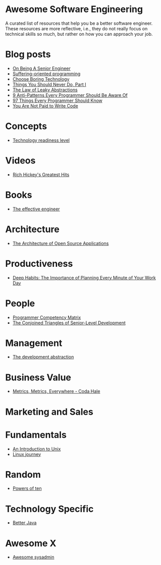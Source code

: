 Awesome Software Engineering
============================

A curated list of resources that help you be a better software engineer. These resources are more reflective, i.e., they do not really focus on technical skills so much, but rather on how you can approach your job.

# Blog posts
* [On Being A Senior Engineer](https://www.kitchensoap.com/2012/10/25/on-being-a-senior-engineer/)
* [Suffering-oriented programming](http://nathanmarz.com/blog/suffering-oriented-programming.html)
* [Choose Boring Technology](http://mcfunley.com/choose-boring-technology)
* [Things You Should Never Do, Part I](https://www.joelonsoftware.com/2000/04/06/things-you-should-never-do-part-i/)
* [The Law of Leaky Abstractions](https://www.joelonsoftware.com/2002/11/11/the-law-of-leaky-abstractions/)
* [9 Anti-Patterns Every Programmer Should Be Aware Of](http://sahandsaba.com/nine-anti-patterns-every-programmer-should-be-aware-of-with-examples.html)
* [97 Things Every Programmer Should Know](https://www.gitbook.com/book/97-things-every-x-should-know/97-things-every-programmer-should-know/details)
* [You Are Not Paid to Write Code](http://bravenewgeek.com/you-are-not-paid-to-write-code/)
  
# Concepts
* [Technology readiness level](https://en.wikipedia.org/wiki/Technology_readiness_level)

# Videos
* [Rich Hickey's Greatest Hits](https://changelog.com/posts/rich-hickeys-greatest-hits)

# Books
* [The effective engineer](https://www.goodreads.com/book/show/25238425-the-effective-engineer)

# Architecture
* [The Architecture of Open Source Applications](http://aosabook.org/en/index.html)

# Productiveness
* [Deep Habits: The Importance of Planning Every Minute of Your Work Day](http://calnewport.com/blog/2013/12/21/deep-habits-the-importance-of-planning-every-minute-of-your-work-day/)

# People
* [Programmer Competency Matrix](http://sijinjoseph.com/programmer-competency-matrix/)
* [The Conjoined Triangles of Senior-Level Development](https://frontside.io/blog/2016/07/07/the-conjoined-triangles-of-senior-level-development.html)

# Management
* [The development abstraction](https://www.joelonsoftware.com/2006/04/11/the-development-abstraction-layer-2/)

# Business Value
* [Metrics, Metrics, Everywhere - Coda Hale](https://www.youtube.com/watch?v=czes-oa0yik)

# Marketing and Sales

# Fundamentals
* [An Introduction to Unix](http://oliverelliott.org/article/computing/tut_unix/)
* [Linux journey](https://linuxjourney.com/)

# Random
* [Powers of ten](https://www.youtube.com/watch?v=0fKBhvDjuy0#t=32)

# Technology Specific
* [Better Java](https://github.com/cxxr/better-java)

# Awesome X
* [Awesome sysadmin](https://github.com/necrophcodr/awesome-sysadmin)
